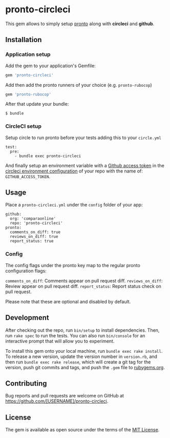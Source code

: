 # pronto-circleci

This gem allows to simply setup [pronto](https://github.com/prontolabs/pronto) along with **circleci** and **github**.

## Installation

### Application setup

Add the gem to your application's Gemfile:

```ruby
gem 'pronto-circleci'
```

Add then add the pronto runners of your choice (e.g. `pronto-rubocop`)

```ruby
gem 'pronto-rubocop'
```

After that update your bundle:
```
$ bundle
```

### CircleCI setup

Setup circle to run pronto before your tests adding this to your `circle.yml`

```
test:
  pre:
    - bundle exec pronto-circleci
```

And finally setup an environment variable with a [Github access token](https://help.github.com/articles/creating-an-access-token-for-command-line-use) in the [circleci environment configuration](https://circleci.com/docs/1.0/environment-variables/) of your repo with the name of: `GITHUB_ACCESS_TOKEN`.


## Usage

Place a `pronto-circleci.yml` under the `config` folder of your app:

```
github:
  org: 'comparaonline'
  repo: 'pronto-circleci'
pronto:
  comments_on_diff: true
  reviews_on_diff: true
  report_status: true
```

### Config
The config flags under the pronto key map to the regular pronto configuration flags:

`comments_on_diff`: Comments appear on pull request diff.
`reviews_on_diff`: Review appear on pull request diff.
`report_status`: Report status check on pull request.

Please note that these are optional and disabled by default.


## Development

After checking out the repo, run `bin/setup` to install dependencies. Then, run `rake spec` to run the tests. You can also run `bin/console` for an interactive prompt that will allow you to experiment.

To install this gem onto your local machine, run `bundle exec rake install`. To release a new version, update the version number in `version.rb`, and then run `bundle exec rake release`, which will create a git tag for the version, push git commits and tags, and push the `.gem` file to [rubygems.org](https://rubygems.org).

## Contributing

Bug reports and pull requests are welcome on GitHub at https://github.com/[USERNAME]/pronto-circleci.

## License

The gem is available as open source under the terms of the [MIT License](http://opensource.org/licenses/MIT).
